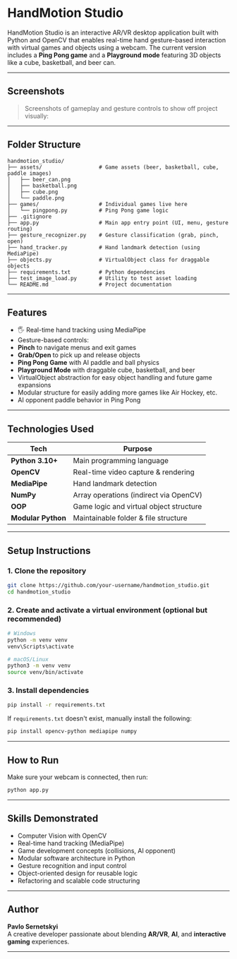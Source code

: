# HandMotion Studio

HandMotion Studio is an interactive AR/VR desktop application built with Python and OpenCV that enables real-time hand gesture-based interaction with virtual games and objects using a webcam. The current version includes a **Ping Pong game** and a **Playground mode** featuring 3D objects like a cube, basketball, and beer can.

---
##  Screenshots

>  Screenshots of gameplay and gesture controls to show off project visually:


---
##  Folder Structure

```
handmotion_studio/
├── assets/                  # Game assets (beer, basketball, cube, paddle images)
│   ├── beer_can.png
│   ├── basketball.png
│   ├── cube.png
│   └── paddle.png
├── games/                   # Individual games live here
│   └── pingpong.py          # Ping Pong game logic
├── .gitignore
├── app.py                   # Main app entry point (UI, menu, gesture routing)
├── gesture_recognizer.py    # Gesture classification (grab, pinch, open)
├── hand_tracker.py          # Hand landmark detection (using MediaPipe)
├── objects.py               # VirtualObject class for draggable objects
├── requirements.txt         # Python dependencies
├── test_image_load.py       # Utility to test asset loading
└── README.md                # Project documentation
```

---

## Features

- 🖐️ Real-time hand tracking using MediaPipe
-  Gesture-based controls:
  - **Pinch** to navigate menus and exit games
  - **Grab/Open** to pick up and release objects
-  **Ping Pong Game** with AI paddle and ball physics
-  **Playground Mode** with draggable cube, basketball, and beer
-  VirtualObject abstraction for easy object handling and future game expansions
-  Modular structure for easily adding more games like Air Hockey, etc.
-  AI opponent paddle behavior in Ping Pong

---

##  Technologies Used

| Tech              | Purpose                              |
|-------------------|--------------------------------------|
| **Python 3.10+**   | Main programming language            |
| **OpenCV**         | Real-time video capture & rendering  |
| **MediaPipe**      | Hand landmark detection              |
| **NumPy**          | Array operations (indirect via OpenCV)|
| **OOP**            | Game logic and virtual object structure |
| **Modular Python** | Maintainable folder & file structure |

---

##  Setup Instructions

### 1.  Clone the repository

```bash
git clone https://github.com/your-username/handmotion_studio.git
cd handmotion_studio
```

### 2. Create and activate a virtual environment (optional but recommended)

```bash
# Windows
python -m venv venv
venv\Scripts\activate

# macOS/Linux
python3 -m venv venv
source venv/bin/activate
```

### 3. Install dependencies

```bash
pip install -r requirements.txt
```

If `requirements.txt` doesn't exist, manually install the following:

```bash
pip install opencv-python mediapipe numpy
```

---

##  How to Run

Make sure your webcam is connected, then run:

```bash
python app.py
```
---

##  Skills Demonstrated

-  Computer Vision with OpenCV
-  Real-time hand tracking (MediaPipe)
-  Game development concepts (collisions, AI opponent)
-  Modular software architecture in Python
-  Gesture recognition and input control
-  Object-oriented design for reusable logic
-  Refactoring and scalable code structuring

---

## Author

**Pavlo Sernetskyi**  
A creative developer passionate about blending **AR/VR**, **AI**, and **interactive gaming** experiences.

---
